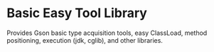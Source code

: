 # Basic Easy Tool Library

Provides Gson basic type acquisition tools, easy ClassLoad, method positioning, execution (jdk, cglib), and other
libraries.


